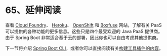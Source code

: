 # 65、延伸阅读

查看 [Cloud Foundry](https://www.cloudfoundry.org/)、 [Heroku](https://www.heroku.com/)、 [OpenShift](https://www.openshift.com/) 和 [Boxfuse](https://boxfuse.com/) 网站，了解有关 PaaS 可以提供的各种功能的更多信息。这些只是四个最受欢迎的 Java PaaS 提供商。由于 Spring Boot 非常适合基于云的部署，因此你也可以自由考虑其他提供商。

下一节将介绍 [Spring Boot CLI](https://docs.spring.io/spring-boot/docs/2.1.6.RELEASE/reference/html/cli.html)，或者你可以直接阅读有关[构建工具插件的内容](https://docs.spring.io/spring-boot/docs/2.1.6.RELEASE/reference/html/build-tool-plugins.html)。
